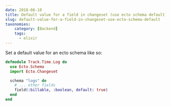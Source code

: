 ```yaml
---
date: 2018-08-10
title: Default value for a field in changeset (use ecto schema default)
slug: default-value-for-a-field-in-changeset-use-ecto-schema-default
taxonomies: 
    category: [Backend]
    tags:
      - elixir
---
```


Set a default value for an ecto schema like so: 

```elixir
defmodule Track.Time.Log do
  use Ecto.Schema
  import Ecto.Changeset

  schema "logs" do
    # ... other fields
    field(:billable, :boolean, default: true)
  end
end
```
